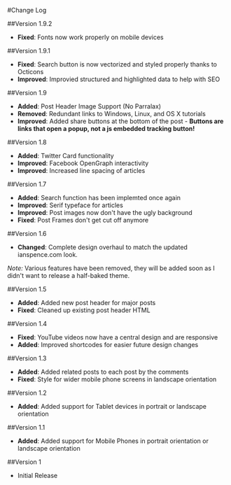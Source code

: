 #Change Log

##Version 1.9.2

 - **Fixed**: Fonts now work properly on mobile devices

##Version 1.9.1

 - **Fixed**: Search button is now vectorized and styled properly thanks to Octicons
 - **Improved**: Improvied structured and highlighted data to help with SEO

##Version 1.9

 - **Added**: Post Header Image Support (No Parralax)
 - **Removed**: Redundant links to Windows, Linux, and OS X tutorials
 - **Improved**: Added share buttons at the bottom of the post - **Buttons are links that open a popup, not a js embedded tracking button!**

##Version 1.8

 - **Added**: Twitter Card functionality
 - **Improved**: Facebook OpenGraph interactivity
 - **Improved**: Increased line spacing of articles

##Version 1.7

 - **Added**: Search function has been implemted once again
 - **Improved**: Serif typeface for articles
 - **Improved**: Post images now don't have the ugly background
 - **Fixed**: Post Frames don't get cut off anymore

##Version 1.6

 - **Changed**: Complete design overhaul to match the updated ianspence.com look.

*Note:* Various features have been removed, they will be added soon as I didn't want to release a half-baked theme.

##Version 1.5

 - **Added**: Added new post header for major posts
 - **Fixed**: Cleaned up existing post header HTML

##Version 1.4

 - **Fixed**: YouTube videos now have a central design and are responsive
 - **Added**: Improved shortcodes for easier future design changes

##Version 1.3

 - **Added**: Added related posts to each post by the comments
 - **Fixed**: Style for wider mobile phone screens in landscape orientation

##Version 1.2

 - **Added**: Added support for Tablet devices in portrait or landscape orientation

##Version 1.1

 - **Added**: Added support for Mobile Phones in portrait orientation or landscape orientation

##Version 1

 - Initial Release
